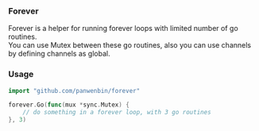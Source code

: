 ### Forever
Forever is a helper for running forever loops with limited number of go routines.  
You can use Mutex between these go routines, also you can use channels by defining channels as global.

### Usage
```go
import "github.com/panwenbin/forever"

forever.Go(func(mux *sync.Mutex) {
    // do something in a forever loop, with 3 go routines
}, 3)

```